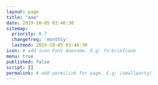 ```yaml
---
layout: page
title: "aaa"
date: 2019-10-05 03:46:30
sitemap:
  priority: 0.7
  changefreq: 'monthly'
  lastmod: 2019-10-05 03:46:30
icon: # add icon Font Awesome. E.g: fa-briefcase
menu: true
published: false
script: []
permalink: # add permilink for page. E.g: /smallparty/
---
```


<!-- Write from here your page !!! -->

